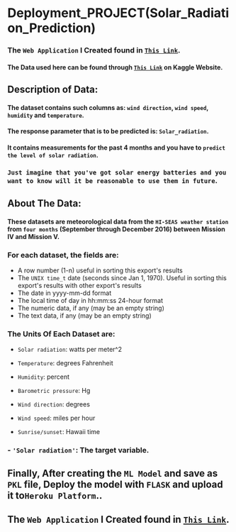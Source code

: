 # Deployment_PROJECT(Solar_Radiation_Prediction) 
### The `Web Application` I Created found in  <a href="https://radiation-prediction.herokuapp.com/" target="_blank">`This Link`</a>.
#### The Data used here can be found through  <a href="https://www.kaggle.com/dronio/SolarEnergy#" target="_blank">`This Link`</a> on Kaggle Website.

## Description of Data:
#### The dataset contains such columns as: `wind direction`, `wind speed`, `humidity` and `temperature`. 
#### The response parameter that is to be predicted is: `Solar_radiation`. 
#### It contains measurements for the past 4 months and you have to `predict the level of solar radiation`.
### `Just imagine that you've got solar energy batteries and you want to know will it be reasonable to use them in future`.

##  About The Data:
#### These datasets are meteorological data from the `HI-SEAS weather station` from `four months` (September through December 2016) between Mission IV and Mission V.

### For each dataset, the fields are:
- A row number (1-n) useful in sorting this export's results
- The `UNIX time_t` date (seconds since Jan 1, 1970). Useful in sorting this export's results with other export's results
- The date in yyyy-mm-dd format
- The local time of day in hh:mm:ss 24-hour format
- The numeric data, if any (may be an empty string)
- The text data, if any (may be an empty string)

### The Units Of Each Dataset are:
- `Solar radiation`: watts per meter^2

- `Temperature`: degrees Fahrenheit

- `Humidity`: percent

- `Barometric pressure`: Hg

- `Wind direction`: degrees

- `Wind speed`: miles per hour

- `Sunrise/sunset`: Hawaii time

### - `'Solar radiation'`: The target variable. 

## Finally, After creating the `ML Model` and save as `PKL` file, Deploy the model with `FLASK` and upload it to`Heroku Platform`..
## The `Web Application` I Created found in  <a href="https://radiation-prediction.herokuapp.com/" target="_blank">`This Link`</a>.
